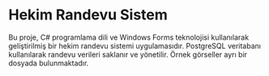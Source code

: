 # Hekim Randevu Sistem
Bu proje, C# programlama dili ve Windows Forms teknolojisi kullanılarak geliştirilmiş bir hekim randevu sistemi uygulamasıdır. PostgreSQL veritabanı kullanılarak randevu verileri saklanır ve yönetilir.
Örnek görseller ayrı bir dosyada bulunmaktadır.
